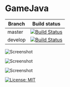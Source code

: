 # GameJava
|Branch             |Build status                                                  
|-------------------|-----------------------------------------------------
|master             |[![Build Status](https://travis-ci.org/coffeina/GameJava.svg?branch=master)](https://travis-ci.org/coffeina/GameJava)
|develop            |[![Build Status](https://travis-ci.org/coffeina/GameJava.svg?branch=develop)](https://travis-ci.org/coffeina/GameJava)


![Screenshot](https://cloud.githubusercontent.com/assets/1513287/23868380/7dd12f94-081f-11e7-808d-645da510d1e9.png)

![Screenshot](https://cloud.githubusercontent.com/assets/1513287/23958201/99a6b134-09a1-11e7-95ea-d3c5f228b4e4.png)

![Screenshot](https://cloud.githubusercontent.com/assets/1513287/23958247/c1fbbe54-09a1-11e7-8c4b-4436fd548633.png)



[![License: MIT](https://img.shields.io/badge/License-MIT-yellow.svg)](https://opensource.org/licenses/MIT)
